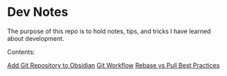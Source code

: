 # Dev Notes

The purpose of this repo is to hold notes, tips, and tricks I have learned about development.

Contents:

[Add Git Repository to Obsidian]()
[Git Workflow]()
[Rebase vs Pull Best Practices]()